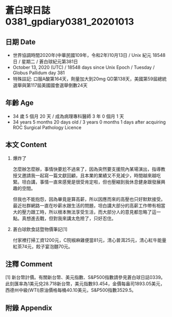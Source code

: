 [_metadata_:encoding]: - "utf-8"
[_metadata_:language]: - "zh-Hant-TW"
[_metadata_:fileformat]: - "markdown"
[_metadata_:MIME_type]: - "text/plain"
[_metadata_:markdown_version]: - "commonmark version 0.29"
[_metadata_:markdown_spec]: - "https://spec.commonmark.org/0.29/"

# 蒼白球日誌0381_gpdiary0381_20201013 #

## 日期 Date ##

* 世界協調時間2020年(中華民國109年，令和2年)10月13日 / Unix 紀元 18548 日 / 星期二 / 蒼白球紀元第381日
* October 13, 2020 (UTC) / 18548 days since Unix Epoch / Tuesday / Globus Pallidum day 381
* 特殊註記: 口服A酸第164天，劑量加大到20mg QD第138天，美國第59屆總統選舉與第117屆美國國會選舉倒數24天

## 年齡 Age ##

* 34 歲 5 個月 20 天 / 成為病理專科醫師 3 年 0 個月 1 天
* 34 years 5 months 20 days old / 3 years 0 months 1 days after acquiring ROC Surgical Pathology Licence

## 本文 Content ##

1. 爆炸了

    怎麼辦怎麼辦，事情快要尬不過來了，因為突然要支援院內某場演出，指導教授又邀請我一起寫一篇文獻回顧，且本業的業績又不見減少，時間越來越吃緊。坦白講，事情一直來感覺是很受肯定啦，但也壓縮到我休息健身跟發展興趣的空間。

    但我也不能抱怨，因為畢竟是算高薪，所以因應而來的高壓也只好默默接受。最近社群網路一直在吵薪水跟生活的問題，坦白講大部分的高薪工作帶有相當大的壓力跟工時，所以根本無法享受生活，而大部分人的意見都忽略了這一點。真想進去戰，但對我來講太危險了，只好忍住。
    
2. 蒼白球飲食誌暨物價筆記[1]

    付家裡打掃工資1200元，C院椒麻雞便當81元，清心普洱25元，清心紅牛能量紅茶74元，餃子宴泡麵70元。

## 注釋 Comment ##

[1] 新台幣計價。有關新台幣、美元指數、S&P500指數請參見蒼白球日誌0339。此刻匯率為1美元兌28.718新台幣，美元指數93.454，金價每盎司1893.05美元，西德州中級(WTI)原油價格每桶40.10美元，S&P500指數3529.5。



## 附錄 Appendix ##

